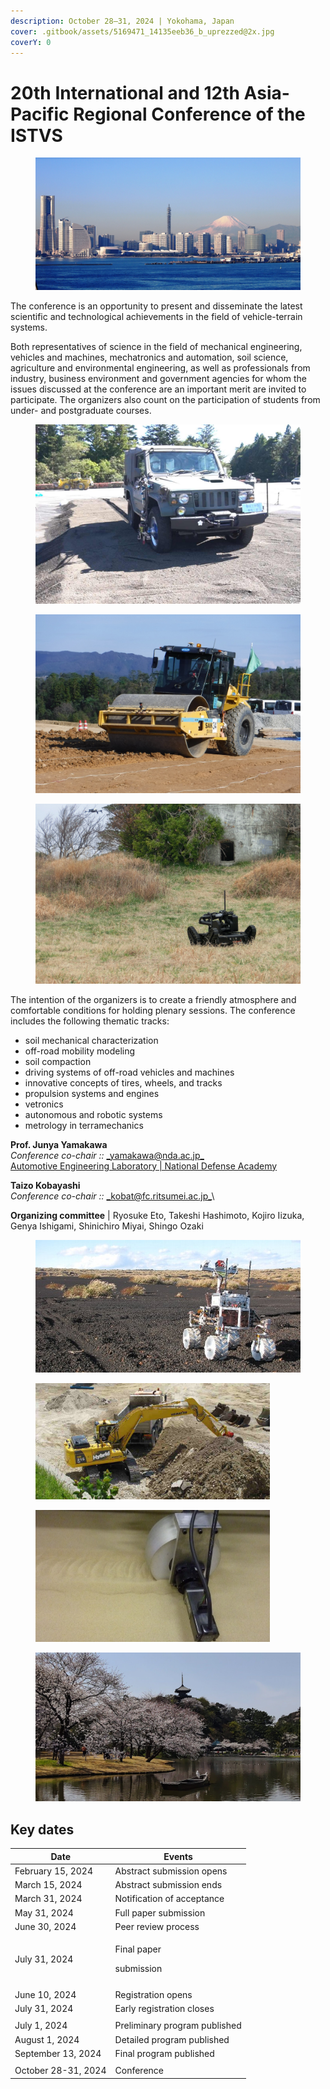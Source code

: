 ```yaml
---
description: October 28–31, 2024 | Yokohama, Japan
cover: .gitbook/assets/5169471_14135eeb36_b_uprezzed@2x.jpg
coverY: 0
---
```


# 20th International and 12th Asia-Pacific Regional Conference of the ISTVS

<figure><img src=".gitbook/assets/mount-fuji-1225931_1920.jpg" alt=""><figcaption></figcaption></figure>

The conference is an opportunity to present and disseminate the latest scientific and technological achievements in the field of vehicle-terrain systems.

Both representatives of science in the field of mechanical engineering, vehicles and machines, mechatronics and automation, soil science, agriculture and environmental engineering, as well as professionals from industry, business environment and government agencies for whom the issues discussed at the conference are an important merit are invited to participate. The organizers also count on the participation of students from under- and postgraduate courses.

<div>

<figure><img src=".gitbook/assets/4WD_test.jpg" alt=""><figcaption></figcaption></figure>

 

<figure><img src=".gitbook/assets/road_roller.jpg" alt=""><figcaption></figcaption></figure>

 

<figure><img src=".gitbook/assets/crawler_drone.jpg" alt=""><figcaption></figcaption></figure>

</div>

The intention of the organizers is to create a friendly atmosphere and comfortable conditions for holding plenary sessions. The conference includes the following thematic tracks:

* soil mechanical characterization
* off-road mobility modeling
* soil compaction
* driving systems of off-road vehicles and machines
* innovative concepts of tires, wheels, and tracks
* propulsion systems and engines
* vetronics
* autonomous and robotic systems
* metrology in terramechanics

**Prof. Junya Yamakawa**\
_Conference co-chair ::_ [_yamakawa@nda.ac.jp_](mailto:yamakawa@nda.ac.jp)\
[Automotive Engineering Laboratory | National Defense Academy](http://www.nda.ac.jp/cc/mech/en/automotive-engineering.html#faculty)

**Taizo Kobayashi**\
_Conference co-chair ::_ [_kobat@fc.ritsumei.ac.jp_](mailto:kobat@fc.ritsumei.ac.jp)\


**Organizing committee** | Ryosuke Eto, Takeshi Hashimoto, Kojiro Iizuka, Genya Ishigami, Shinichiro Miyai, Shingo Ozaki

<figure><img src=".gitbook/assets/rover.jpg" alt=""><figcaption></figcaption></figure>

<div>

<figure><img src=".gitbook/assets/excavator.jpeg" alt="" width="375"><figcaption></figcaption></figure>

 

<figure><img src=".gitbook/assets/wheel_test.jpg" alt="" width="375"><figcaption></figcaption></figure>

</div>

<figure><img src=".gitbook/assets/HdXLhbPIFOCdy3rokbWAYQDizPu0JVHE.jpeg" alt=""><figcaption></figcaption></figure>

## Key dates

| Date                | Events                               |
| ------------------- | ------------------------------------ |
| February 15, 2024   | Abstract submission opens            |
| March 15, 2024      | Abstract submission ends             |
| March 31, 2024      | Notification of acceptance           |
| May 31, 2024        | Full paper submission                |
| June 30, 2024       | Peer review process                  |
| July 31, 2024       | <p>Final paper </p><p>submission</p> |
|                     |                                      |
| June 10, 2024       | Registration opens                   |
| July 31, 2024       | Early registration closes            |
|                     |                                      |
| July 1, 2024        | Preliminary program published        |
| August 1, 2024      | Detailed program published           |
| September 13, 2024  | Final program published              |
|                     |                                      |
| October 28-31, 2024 | Conference                           |

<figure><img src=".gitbook/assets/2024 YOKOHAMA  - Twitter.svg" alt=""><figcaption></figcaption></figure>
